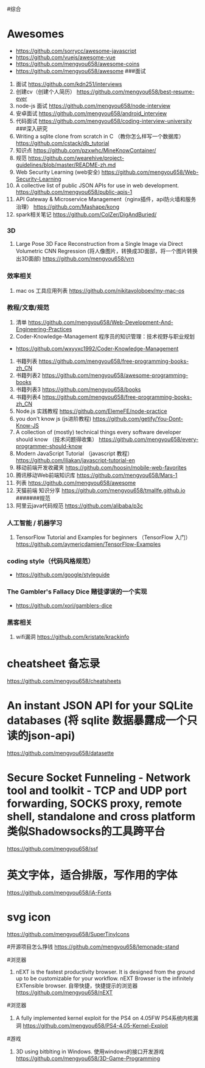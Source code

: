 #综合
# Awesomes
* https://github.com/sorrycc/awesome-javascript
* https://github.com/vuejs/awesome-vue
* https://github.com/mengyou658/awesome-coins
* https://github.com/mengyou658/awesome
###面试
1. 面试
https://github.com/kdn251/interviews
1. 创建cv（创建个人简历）
https://github.com/mengyou658/best-resume-ever
1. node-js 面试
https://github.com/mengyou658/node-interview
1. 安卓面试
https://github.com/mengyou658/android_interview
1.  代码面试
https://github.com/mengyou658/coding-interview-university
###深入研究
1. Writing a sqlite clone from scratch in C （教你怎么样写一个数据库）
https://github.com/cstack/db_tutorial
1. 知识点
https://github.com/pzxwhc/MineKnowContainer/
1. 规范
https://github.com/wearehive/project-guidelines/blob/master/README-zh.md
1. Web Security Learning (web安全)
https://github.com/mengyou658/Web-Security-Learning
1. A collective list of public JSON APIs for use in web development. 
https://github.com/mengyou658/public-apis-1
1. API Gateway & Microservice Management（nginx插件，api防火墙和服务治理）
https://github.com/Mashape/kong
1. spark相关笔记
https://github.com/ColZer/DigAndBuried/
### 3D
1. Large Pose 3D Face Reconstruction from a Single Image via Direct Volumetric CNN Regression (将人像图片，转换成3D面部，将一个图片转换出3D面部)
https://github.com/mengyou658/vrn
### 效率相关
1. mac os 工具应用列表
https://github.com/nikitavoloboev/my-mac-os
### 教程/文章/规范
1. 清单
https://github.com/mengyou658/Web-Development-And-Engineering-Practices
1. Coder-Knowledge-Management 程序员的知识管理：技术视野与职业规划
* https://github.com/wxyyxc1992/Coder-Knowledge-Management
1. 书籍列表
https://github.com/mengyou658/free-programming-books-zh_CN
1. 书籍列表2
https://github.com/mengyou658/awesome-programming-books
1. 书籍列表3
https://github.com/mengyou658/books
1. 书籍列表4
https://github.com/mengyou658/free-programming-books-zh_CN
1. Node.js 实践教程
https://github.com/ElemeFE/node-practice
1. you don't know js (js进阶教程)
https://github.com/getify/You-Dont-Know-JS
1. A collection of (mostly) technical things every software developer should know （技术问题得收集）
https://github.com/mengyou658/every-programmer-should-know
1. Modern JavaScript Tutorial （javascript 教程）
https://github.com/iliakan/javascript-tutorial-en
1. 移动前端开发收藏夹
https://github.com/hoosin/mobile-web-favorites
1. 腾讯移动Web前端知识库
https://github.com/mengyou658/Mars-1
1. 列表
https://github.com/mengyou658/awesome
1. 天猫前端 知识分享
https://github.com/mengyou658/tmallfe.github.io
#######规范
1. 阿里云java代码规范
https://github.com/alibaba/p3c
### 人工智能 / 机器学习
1. TensorFlow Tutorial and Examples for beginners （TensorFlow 入门）
https://github.com/aymericdamien/TensorFlow-Examples
### coding style（代码风格规范）
* https://github.com/google/styleguide
### The Gambler's Fallacy Dice 赌徒谬误的一个实现
* https://github.com/xori/gamblers-dice
### 黑客相关
1. wifi漏洞
https://github.com/kristate/krackinfo

# cheatsheet 备忘录
https://github.com/mengyou658/cheatsheets

# An instant JSON API for your SQLite databases (将 sqlite 数据暴露成一个只读的json-api)
https://github.com/mengyou658/datasette

# Secure Socket Funneling - Network tool and toolkit - TCP and UDP port forwarding, SOCKS proxy, remote shell, standalone and cross platform 类似Shadowsocks的工具跨平台
https://github.com/mengyou658/ssf

# 英文字体，适合排版，写作用的字体
https://github.com/mengyou658/iA-Fonts

# svg icon 
https://github.com/mengyou658/SuperTinyIcons

#开源项目怎么挣钱
https://github.com/mengyou658/lemonade-stand

#浏览器
1. nEXT is the fastest productivity browser. It is designed from the ground up to be customizable for your workflow. nEXT Browser is the infinitely EXTensible browser. 自带快捷，快捷提示的浏览器
https://github.com/mengyou658/nEXT

#浏览器
1. A fully implemented kernel exploit for the PS4 on 4.05FW PS4系统内核漏洞
https://github.com/mengyou658/PS4-4.05-Kernel-Exploit


#游戏
1. 3D using bitblting in Windows. 使用windows的接口开发游戏
https://github.com/mengyou658/3D-Game-Programming
